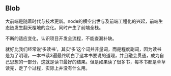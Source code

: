 ## Blob

大前端是随着时代与技术更新。node的横空出世与及前端工程化的兴起，前端生态链发生翻天覆地的变化。同时产生了前端全栈。

不断的适应变化，认识项目开发全流程，不能查漏补缺。

就好比我们经常说‘多读书’，其实‘多’这个词并非量词，而是程度副词，因为读书是为了明理，一本书读3遍最终明白了这本书要说的道理，并且融会贯通，成为自己思想的一部分，这就是读书最好的结果。但是如果读了很多书，每本书都是草草读完，走了个过程，实际上并没有什么用。
